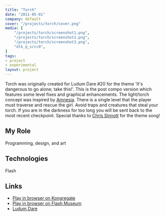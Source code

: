 ```yaml
---
title: "Torch"
date: "2011-05-01"
company: default
cover: "/projects/torch/cover.png"
media: [
    "/projects/torch/screenshot1.png",
    "/projects/torch/screenshot2.png",
    "/projects/torch/screenshot3.png",
    "dlk_q_srcc0",
]
tags:
- project
- experimental
layout: project
---
```


Torch was originally created for Ludum Dare #20 for the theme 'It's dangerous to go alone; take this!'. This is the post compo version which features some level fixes and graphical enhancements. The light/torch concept was inspired by [Amnesia](http://www.amnesiagame.com/). There is a single level that the player must traverse and rescue the girl. Avoid traps and creatures that steal your torch. If you are in the darkness for too long you will be sent back to the most recent checkpoint. Special thanks to [Chris Sinnott](https://chrissinnott.bandcamp.com/) for the theme song!

## My Role
Programming, design, and art

## Technologies
Flash

## Links
* [Play in browser on Kongregate](http://www.kongregate.com/games/alexlarioza/torch)
* [Play in browser on Flash Museum](https://flashmuseum.org/torch/)
* [Ludum Dare](http://ludumdare.com/compo/ludum-dare-20/?action=preview&uid=3079)